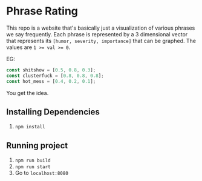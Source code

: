 # Phrase Rating

This repo is a website that's basically just a visualization of various phrases we say frequently. Each phrase is represented by a 3 dimensional vector that represents its `[humor, severity, importance]` that can be graphed. The values are `1 >= val >= 0`.

EG:

``` javascript
const shitshow = [0.5, 0.8, 0.3];
const clusterfuck = [0.8, 0.8, 0.8];
const hot_mess = [0.4, 0.2, 0.1];
```

You get the idea.

## Installing Dependencies

1. `npm install`

## Running project

1. `npm run build`
2. `npm run start`
3. Go to `localhost:8080`
